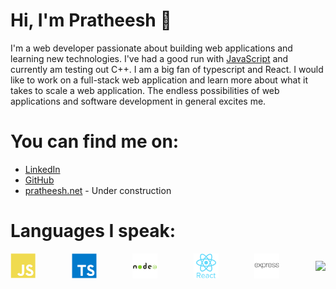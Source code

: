 # Hi, I'm Pratheesh 👋

I'm a web developer passionate about building web applications and learning new technologies. I've had a good run with [JavaScript](https://developer.mozilla.org/en-US/docs/Web/JavaScript) and currently am testing out C++. I am a big fan of typescript and React. I would like to work on a full-stack web application and learn more about what it takes to scale a web application. The endless possibilities of web applications and software development in general excites me.

# You can find me on:

- <a href="https://www.linkedin.com/in/pratheesh-soman/"/>LinkedIn</a>
- [GitHub](https://github.com/pratheesh1)
- [pratheesh.net](https://pratheesh.net) - Under construction

# Languages I speak:

<div style="align-items: center; display: flex; flex-direction: row; justify-content: space-between;">
        <img src="https://github.com/devicons/devicon/blob/master/icons/javascript/javascript-plain.svg" title="JavaScript" alt="JavaScript" width="40" height="40"/>&nbsp;
        <img src="https://github.com/devicons/devicon/blob/master/icons/typescript/typescript-original.svg" title="TypeScript" alt="TypeScript" width="40" height="40"/>&nbsp;
        <img src="https://github.com/devicons/devicon/blob/master/icons/nodejs/nodejs-original-wordmark.svg" title="node" alt="node" width="40" height="40"/>&nbsp;
        <img src="https://github.com/devicons/devicon/blob/master/icons/react/react-original-wordmark.svg" title="react" alt="react" width="40" height="40"/>&nbsp;
        <img src="https://github.com/devicons/devicon/blob/master/icons/express/express-original-wordmark.svg" title="expressjs" alt="expressjs" width="40" height="40"/>&nbsp;
        <img src="https://skillicons.dev/icons?i=git,html,css,postman" />
</div>
